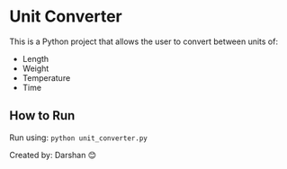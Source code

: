 # Unit Converter

This is a Python project that allows the user to convert between units of:
- Length
- Weight
- Temperature
- Time

## How to Run
Run using: `python unit_converter.py`

Created by: Darshan 😊
